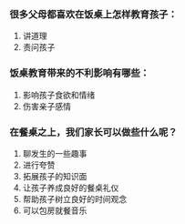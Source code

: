### 很多父母都喜欢在饭桌上怎样教育孩子：
1. 讲道理
2. 责问孩子

### 饭桌教育带来的不利影响有哪些：
1. 影响孩子食欲和情绪
2. 伤害亲子感情

### 在餐桌之上，我们家长可以做些什么呢？
1. 聊发生的一些趣事
2. 进行夸赞
3. 拓展孩子的知识面
4. 让孩子养成良好的餐桌礼仪
5. 帮助孩子树立良好的时间观念
6. 可以包房就餐音乐